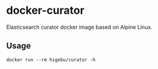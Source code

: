 # docker-curator

Elasticsearch curator docker image based on Alpine Linux.

## Usage

```
docker run --rm higebu/curator -h
```
